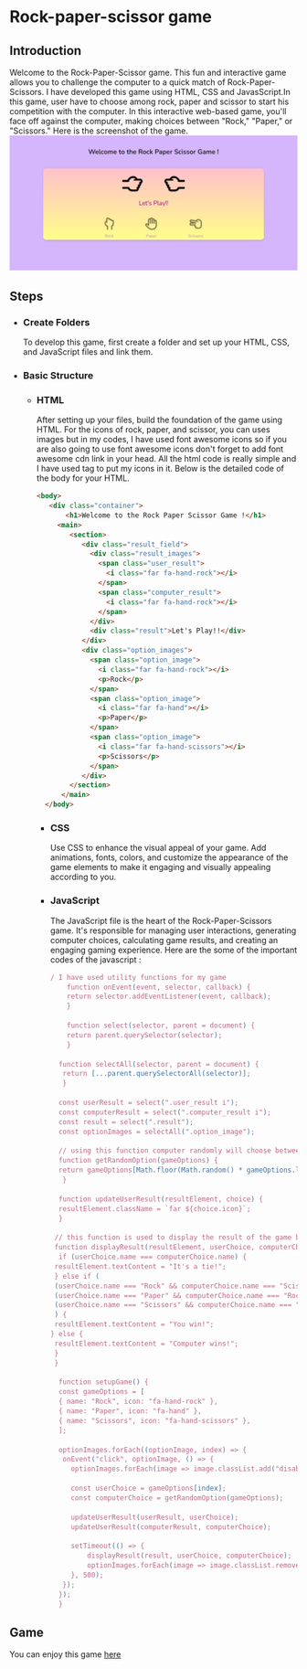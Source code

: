 # Rock-paper-scissor game

## Introduction
Welcome to the Rock-Paper-Scissor game. This fun and interactive game allows you to challenge the computer to a quick match of Rock-Paper-Scissors.
I have developed this game using HTML, CSS and JavasScript.In this game, user have to choose among rock, paper and scissor to start his competition with the computer.
In this interactive web-based game, you'll face off against the computer, making choices between "Rock," "Paper," or "Scissors." 
Here is the screenshot of the game.
![Game](rock-paper-scissor.png)

## Steps
 - ### Create Folders
   To develop this game, first create a folder and set up your HTML, CSS, and JavaScript files and link them.
- ### Basic Structure
   - ### HTML
     After setting up your files, build the foundation of the game using HTML.  For the icons of rock, paper, and scissor, you can uses images but in my codes,
     I have used font awesome icons so if you are also going to use font awesome icons don't forget to add font awesome cdn link in your head.
     All the html code is really simple and I have used <span> tag to put my icons in it. Below is the detailed code of the body for your HTML.
     ```html
     <body>
        <div class="container">
            <h1>Welcome to the Rock Paper Scissor Game !</h1>
          <main>
             <section>
                <div class="result_field">
                  <div class="result_images">
                    <span class="user_result">
                      <i class="far fa-hand-rock"></i>
                    </span>
                    <span class="computer_result">
                      <i class="far fa-hand-rock"></i>
                    </span>
                  </div>
                  <div class="result">Let's Play!!</div>
                </div>
                <div class="option_images">
                  <span class="option_image">
                    <i class="far fa-hand-rock"></i>
                    <p>Rock</p>
                  </span>
                  <span class="option_image">
                    <i class="far fa-hand"></i>
                    <p>Paper</p>
                  </span>
                  <span class="option_image">
                    <i class="far fa-hand-scissors"></i>
                    <p>Scissors</p>
                  </span>
                </div>
             </section>
           </main>
       </body>
     ```
     - ### CSS
        Use CSS to enhance the visual appeal of your game. Add animations, fonts, colors, and customize the appearance of the game elements to make it engaging and visually
       appealing according to you.
     - ### JavaScript
       The JavaScript file is the heart of the Rock-Paper-Scissors game. It's responsible for managing user interactions, generating computer choices, calculating game results,
        and creating an engaging gaming experience. Here are the some of the important codes of the javascript :
       ```javascript
       / I have used utility functions for my game
           function onEvent(event, selector, callback) {
           return selector.addEventListener(event, callback);
           }

           function select(selector, parent = document) {
           return parent.querySelector(selector);
           }

         function selectAll(selector, parent = document) {
          return [...parent.querySelectorAll(selector)];
          }

         const userResult = select(".user_result i");
         const computerResult = select(".computer_result i");
         const result = select(".result");
         const optionImages = selectAll(".option_image");
       
         // using this function computer randomly will choose between rock, paper and scissor
         function getRandomOption(gameOptions) {
         return gameOptions[Math.floor(Math.random() * gameOptions.length)];
          }

         function updateUserResult(resultElement, choice) {
         resultElement.className = `far ${choice.icon}`;
         }

        // this function is used to display the result of the game by following the rules of this game
        function displayResult(resultElement, userChoice, computerChoice) {
         if (userChoice.name === computerChoice.name) {
        resultElement.textContent = "It's a tie!";
        } else if (
        (userChoice.name === "Rock" && computerChoice.name === "Scissors") ||
        (userChoice.name === "Paper" && computerChoice.name === "Rock") ||
        (userChoice.name === "Scissors" && computerChoice.name === "Paper")
        ) {
        resultElement.textContent = "You win!";
       } else {
        resultElement.textContent = "Computer wins!";
        }
        }

         function setupGame() {
         const gameOptions = [
         { name: "Rock", icon: "fa-hand-rock" },
         { name: "Paper", icon: "fa-hand" },
         { name: "Scissors", icon: "fa-hand-scissors" },
         ];

         optionImages.forEach((optionImage, index) => {
          onEvent("click", optionImage, () => {
            optionImages.forEach(image => image.classList.add("disabled"));

            const userChoice = gameOptions[index];
            const computerChoice = getRandomOption(gameOptions);

            updateUserResult(userResult, userChoice);
            updateUserResult(computerResult, computerChoice);

            setTimeout(() => {
                displayResult(result, userChoice, computerChoice);
                optionImages.forEach(image => image.classList.remove("disabled"));
            }, 500);
          });
         });
         }

       ```

## Game
 You can enjoy this game [here]( https://codebyishika.github.io/game/)
